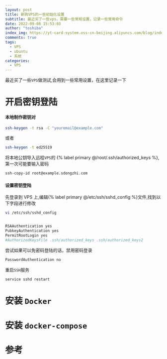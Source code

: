 ```yaml
---
layout: post
title: 新购VPS的一些初始化设置
subtitle: 最近买了一些vps，需要一些常规设置，记录一些常用命令
date: 2022-09-08 15:53:03
author: "toshiba"
index_img: https://yt-card-system.oss-cn-beijing.aliyuncs.com/blog/index-img/vps.png
comments: true
tags:
  - VPS
  - ubuntu
  - 系统
categories:
  - VPS
---
```


最近买了一些`VPS`做测试,会用到一些常用设置，在这里记录一下

# 开启密钥登陆

#### 本地制作密钥对

```bash
ssh-keygen -t rsa -C "youremail@example.com"
```

或者

```bash
ssh-keygen -t ed25519
```

将本地公钥导入远程`VPS`的 {% label primary @/root/.ssh/authorized_keys %},第一次可能要输入密码

```bash
ssh-copy-id root@example.sdongzhi.com
```

#### 设置密钥登陆

先登录到 VPS 上,编辑{% label primary @/etc/ssh/sshd_config %}文件,找到以下字段进行修改

```bash
vi /etc/ssh/sshd_config


RSAAuthentication yes
PubkeyAuthentication yes
PermitRootLogin yes
#AuthorizedKeysFile	.ssh/authorized_keys .ssh/authorized_keys2
```

尝试如果可以免密码登陆的话，禁用密码登录

```bash
PasswordAuthentication no
```

重启`SSH`服务

```bash
service sshd restart
```

# 安装 `Docker`

# 安装 `docker-compose`

# 参考

[^1]: [Docker-从入门到实践](https://yeasy.gitbook.io/docker_practice/install/ubuntu)
